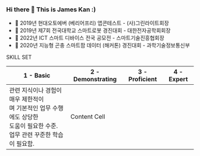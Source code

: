 ### Hi there 👋  This is James Kan :)

<!--
**myeonghae/myeonghae** is a ✨ _special_ ✨ repository because its `README.md` (this file) appears on your GitHub profile.

Here are some ideas to get you started:








- 💬 Ask me about ...
- 📫 How to reach me: ...
- 😄 Pronouns: ...
- ⚡ Fun fact: ...
-->

- 🔭 2019년 현대오토에버 (베리어프리) 앱콘테스트 - (사)그린라이트회장
- 🌱 2019년 제7회 전국대학교 스마트로봇 경진대회 - 대한전자공학회회장 
- 👯 2022년 ICT 스마트 디바이스 전국 공모전 - 스마트기술진흥협회장 
- 🤔 2020년 지능형 곤충 스마트팜 데이터 (해커톤) 경진대회 - 과학기술정보통신부

SKILL SET

| 1 - Basic  | 2 - Demonstrating | 3 - Proficient  | 4 - Expert |
| ------------- | ------------- | ------------- | ------------- |
| 관련 지식이나 경험이 매우 제한적이</br>며 기본적인 업무 수행에도 상당한</br>도움이 필요한 수준.</br>업무 관련 꾸준한 학습이 필요함. | Content Cell  |  


